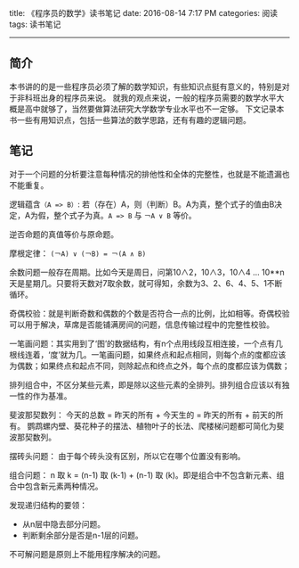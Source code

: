 title: 《程序员的数学》读书笔记
date: 2016-08-14 7:17 PM
categories: 阅读
tags: 读书笔记

---

## 简介
本书讲的的是一些程序员必须了解的数学知识，有些知识点挺有意义的，特别是对于非科班出身的程序员来说。
就我的观点来说，一般的程序员需要的数学水平大概是高中就够了，当然要做算法研究大学数学专业水平也不一定够。
下文记录本书一些有用知识点，包括一些算法的数学思路，还有有趣的逻辑问题。

<!--more-->
## 笔记
对于一个问题的分析要注意每种情况的排他性和全体的完整性，也就是不能遗漏也不能重复。

逻辑蕴含`（A => B）`: 若（存在）A，则（判断）B。A为真，整个式子的值由B决定，A为假，整个式子为真。`A => B` 与 `￢A ∨ B` 等价。

逆否命题的真值等价与原命题。

摩根定律： `(￢A) ∨ (￢B) = ￢(A ∧ B)`

余数问题一般存在周期。比如今天是周日，问第10∧2，10∧3，10∧4 ... 10**n天是星期几。只要将天数对7取余数，就可得知，余数为3、2、6、4、5、1不断循环。

奇偶校验：就是判断奇数和偶数的个数是否符合一点的比例，比如相等。奇偶校验可以用于解决，草席是否能铺满房间的问题，信息传输过程中的完整性校验。

一笔画问题：其实用到了‘图’的数据结构，有n个点用线段互相连接，一个点有几根线连着，‘度’就为几。一笔画问题，如果终点和起点相同，则每个点的度都应该为偶数；如果终点和起点不同，则除起点和终点之外，每个点的度都应该为偶数；

排列组合中，不区分某些元素，即是除以这些元素的全排列。排列组合应该以有独一性的作为基准。

斐波那契数列： 今天的总数 = 昨天的所有 + 今天生的 = 昨天的所有 + 前天的所有。 鹦鹉螺内壁、葵花种子的摆法、植物叶子的长法、爬楼梯问题都可简化为斐波那契数列。

摆砖头问题： 由于每个砖头没有区别，所以它在哪个位置没有影响。

组合问题： n 取 k = (n-1) 取 (k-1) + (n-1) 取 (k)。即是组合中不包含新元素、组合中包含新元素两种情况。

发现递归结构的要领：
- 从n层中隐去部分问题。
- 判断剩余部分是否是n-1层的问题。

不可解问题是原则上不能用程序解决的问题。
